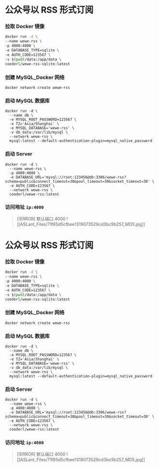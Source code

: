 # 公众号以 RSS 形式订阅

### 拉取 Docker 镜像
```sh
docker run -d \
--name wewe-rss \
-p 4000:4000 \
-e DATABASE_TYPE=sqlite \
-e AUTH_CODE=123567 \
-v $(pwd)/data:/app/data \
cooderl/wewe-rss-sqlite:latest
```

### 创建 MySQL_Docker 网络

```shell
docker network create wewe-rss
```

### 启动 MySQL 数据库

```shell
docker run -d \
  --name db \
  -e MYSQL_ROOT_PASSWORD=123567 \
  -e TZ='Asia/Shanghai' \
  -e MYSQL_DATABASE='wewe-rss' \
  -v db_data:/var/lib/mysql \
  --network wewe-rss \
  mysql:latest --default-authentication-plugin=mysql_native_password
```

### 启动 Server

```shell
docker run -d \
  --name wewe-rss \
  -p 4000:4000 \
  -e DATABASE_URL='mysql://root:123456@db:3306/wewe-rss?schema=public&connect_timeout=30&pool_timeout=30&socket_timeout=30' \
  -e AUTH_CODE=123567 \
  --network wewe-rss \
  cooderl/wewe-rss:latest
```

### 访问地址 `ip:4000`

> [!ERROR] 默认端口 4000
![[ASLant_Files/71f85d5cfbee1319073529cd3bc9b257_MD5.jpg]]
# 公众号以 RSS 形式订阅

### 拉取 Docker 镜像
```sh
docker run -d \
--name wewe-rss \
-p 4000:4000 \
-e DATABASE_TYPE=sqlite \
-e AUTH_CODE=123567 \
-v $(pwd)/data:/app/data \
cooderl/wewe-rss-sqlite:latest
```

### 创建 MySQL_Docker 网络

```shell
docker network create wewe-rss
```

### 启动 MySQL 数据库

```shell
docker run -d \
  --name db \
  -e MYSQL_ROOT_PASSWORD=123567 \
  -e TZ='Asia/Shanghai' \
  -e MYSQL_DATABASE='wewe-rss' \
  -v db_data:/var/lib/mysql \
  --network wewe-rss \
  mysql:latest --default-authentication-plugin=mysql_native_password
```

### 启动 Server

```shell
docker run -d \
  --name wewe-rss \
  -p 4000:4000 \
  -e DATABASE_URL='mysql://root:123456@db:3306/wewe-rss?schema=public&connect_timeout=30&pool_timeout=30&socket_timeout=30' \
  -e AUTH_CODE=123567 \
  --network wewe-rss \
  cooderl/wewe-rss:latest
```

### 访问地址 `ip:4000`

> [!ERROR] 默认端口 4000
![[ASLant_Files/71f85d5cfbee1319073529cd3bc9b257_MD5.jpg]]
